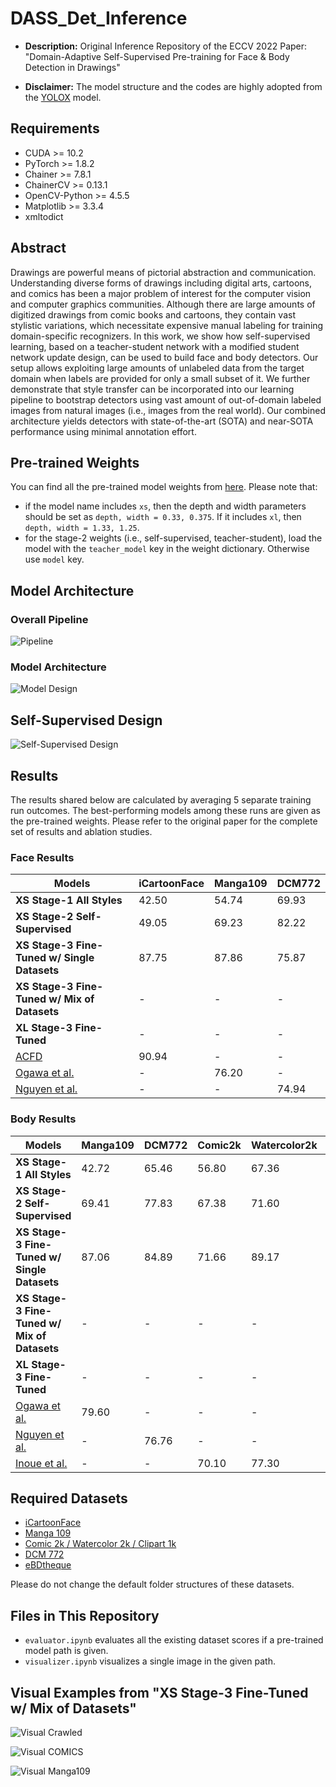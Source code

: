 # DASS_Det_Inference

- **Description:** Original Inference Repository of the ECCV 2022 Paper: "Domain-Adaptive Self-Supervised Pre-training for Face &amp; Body Detection in Drawings"

- **Disclaimer:** The model structure and the codes are highly adopted from the [YOLOX](https://github.com/Megvii-BaseDetection/YOLOX) model.

## Requirements

- CUDA >= 10.2
- PyTorch >= 1.8.2
- Chainer >= 7.8.1
- ChainerCV >= 0.13.1
- OpenCV-Python >= 4.5.5
- Matplotlib >= 3.3.4
- xmltodict

## Abstract

Drawings are powerful means of pictorial abstraction and communication. Understanding diverse forms of drawings including digital arts, cartoons, and comics has been a major problem of interest for the computer vision and computer graphics communities. Although there are large amounts of digitized drawings from comic books and cartoons, they contain vast stylistic variations, which necessitate expensive manual labeling for training domain-specific recognizers. In this work, we show how self-supervised learning, based on a teacher-student network with a modified student network update design, can be used to build face and body detectors. Our setup allows exploiting large amounts of unlabeled data from the target domain when labels are provided for only a small subset of it. We further demonstrate that style transfer can be incorporated into our learning pipeline to bootstrap detectors using vast amount of out-of-domain labeled images from natural images (i.e., images from the real world). Our combined architecture yields detectors with state-of-the-art (SOTA) and near-SOTA performance using minimal annotation effort.

## Pre-trained Weights

You can find all the pre-trained model weights from [here](https://drive.google.com/drive/folders/1sQX36bWeIGoAGlQUiaUA9wnEUwtVsS76?usp=sharing). Please note that: 

- if the model name includes `xs`, then the depth and width parameters should be set as `depth, width = 0.33, 0.375`. If it includes `xl`, then `depth, width = 1.33, 1.25`. 
- for the stage-2 weights (i.e., self-supervised, teacher-student), load the model with the `teacher_model` key in the weight dictionary. Otherwise use `model` key.

## Model Architecture

### Overall Pipeline

![Pipeline](images/overall_pipeline.PNG)

### Model Architecture

![Model Design](images/model_arch.png)

## Self-Supervised Design

![Self-Supervised Design](images/uns_arch.PNG)


## Results 

The results shared below are calculated by averaging 5 separate training run outcomes. The best-performing models among these runs are given as the pre-trained weights. Please refer to the original paper for the complete set of results and ablation studies. 

### Face Results

Models                                                 | iCartoonFace | Manga109 | DCM772
---                                                    | ---          | ---      | --- 
**XS Stage-1 All Styles**                              | 42.50        | 54.74    | 69.93
**XS Stage-2 Self-Supervised**                         | 49.05        | 69.23    | 82.22
**XS Stage-3 Fine-Tuned w/ Single Datasets**           | 87.75        | 87.86    | 75.87
**XS Stage-3 Fine-Tuned w/ Mix of Datasets**           | -            | -        | -       
**XL Stage-3 Fine-Tuned**                              | -            | -        | -
[ACFD](https://arxiv.org/abs/2007.00899)               | 90.94        | -        | - 
[Ogawa et al.](https://arxiv.org/abs/1803.08670)       | -            | 76.20    | -
[Nguyen et al.](https://www.mdpi.com/2313-433X/4/7/89) | -            | -        | 74.94

### Body Results

Models                                                 | Manga109 | DCM772 | Comic2k | Watercolor2k | Clipart1k | eBDtheque
---                                                    | ---      | ---    | ---     | ---          | ---       | --- 
**XS Stage-1 All Styles**                              | 42.72    | 65.46  | 56.80   | 67.36        | 55.65     | 14.70
**XS Stage-2 Self-Supervised**                         | 69.41    | 77.83  | 67.38   | 71.60        | 64.12     | 25.22
**XS Stage-3 Fine-Tuned w/ Single Datasets**           | 87.06    | 84.89  | 71.66   | 89.17        | 77.97     | - 
**XS Stage-3 Fine-Tuned w/ Mix of Datasets**           | -        | -      | -       | -            | -         | -
**XL Stage-3 Fine-Tuned**                              | -        | -      | -       | -            | -         | -
[Ogawa et al.](https://arxiv.org/abs/1803.08670)       | 79.60    | -      | -       | -            | -         | -
[Nguyen et al.](https://www.mdpi.com/2313-433X/4/7/89) | -        | 76.76  | -       | -            | -         | -
[Inoue et al.](https://arxiv.org/abs/1803.11365)       | -        | -      | 70.10   | 77.30        | 76.20     | -


## Required Datasets

- [iCartoonFace](https://github.com/luxiangju-PersonAI/iCartoonFace)
- [Manga 109](http://www.manga109.org/en/)
- [Comic 2k / Watercolor 2k / Clipart 1k](https://github.com/naoto0804/cross-domain-detection)
- [DCM 772](https://gitlab.univ-lr.fr/crigau02/dcm-dataset/-/tree/master)
- [eBDtheque](https://ebdtheque.univ-lr.fr/)

Please do not change the default folder structures of these datasets.

## Files in This Repository

- `evaluator.ipynb` evaluates all the existing dataset scores if a pre-trained model path is given.
- `visualizer.ipynb` visualizes a single image in the given path.

## Visual Examples from "XS Stage-3 Fine-Tuned w/ Mix of Datasets"

![Visual Crawled](images/weekly_super_2.png)

![Visual COMICS](images/comics_super_3.png)

![Visual Manga109](images/m109_super_2.png)